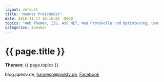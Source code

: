 ```yaml
---
layout: default
title: "Hannes Preishuber"
date: 2016-11-17 16:16:01 -0600
topics: "Web Themen, IIS, ASP.NET, Web Protokolle und Optimierung, User Interface Design speziell mit Silverlight und Windows 8 XAML, Visual Basic, Expression Blend, RAD"
categories: Speaker
---
```


# {{ page.title }}

**Themen:** {{ page.topics }}

blog.ppedv.de, hannesp@ppedv.de, [Facebook](http://facebook.com/preishuber)